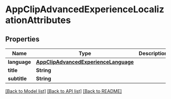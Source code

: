 # AppClipAdvancedExperienceLocalizationAttributes

## Properties
Name | Type | Description | Notes
------------ | ------------- | ------------- | -------------
**language** | [**AppClipAdvancedExperienceLanguage**](AppClipAdvancedExperienceLanguage.md) |  | [optional] 
**title** | **String** |  | [optional] 
**subtitle** | **String** |  | [optional] 

[[Back to Model list]](../README.md#documentation-for-models) [[Back to API list]](../README.md#documentation-for-api-endpoints) [[Back to README]](../README.md)


